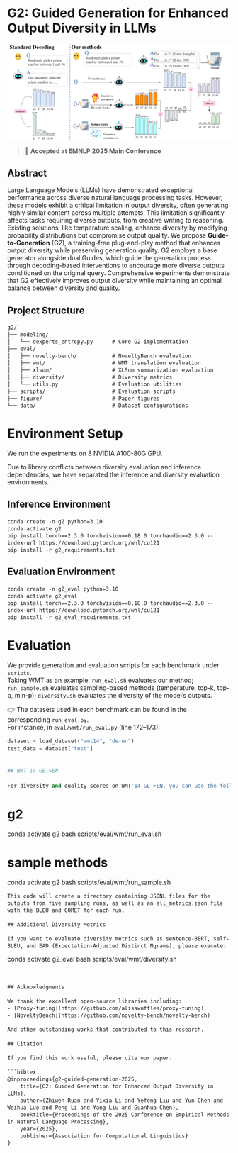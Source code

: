 # G2: Guided Generation for Enhanced Output Diversity in LLMs

![Overview](figure/main.png)

> **🎉 Accepted at EMNLP 2025 Main Conference**

## Abstract

Large Language Models (LLMs) have demonstrated exceptional performance across diverse natural language processing tasks. However, these models exhibit a critical limitation in output diversity, often generating highly similar content across multiple attempts. This limitation significantly affects tasks requiring diverse outputs, from creative writing to reasoning. Existing solutions, like temperature scaling, enhance diversity by modifying probability distributions but compromise output quality. We propose **Guide-to-Generation** (G2), a training-free plug-and-play method that enhances output diversity while preserving generation quality. G2 employs a base generator alongside dual Guides, which guide the generation process through decoding-based interventions to encourage more diverse outputs conditioned on the original query. Comprehensive experiments demonstrate that G2 effectively improves output diversity while maintaining an optimal balance between diversity and quality.


## Project Structure

```
g2/
├── modeling/
│   └── dexperts_entropy.py      # Core G2 implementation
├── eval/
│   ├── novelty-bench/           # NoveltyBench evaluation
│   ├── wmt/                     # WMT translation evaluation
│   ├── xlsum/                   # XLSum summarization evaluation
│   ├── diversity/               # Diversity metrics
│   └── utils.py                 # Evaluation utilities
├── scripts/                     # Evaluation scripts
├── figure/                      # Paper figures
└── data/                        # Dataset configurations
```

# Environment Setup

We run the experiments on 8 NVIDIA A100-80G GPU.

Due to library conflicts between diversity evaluation and inference dependencies, we have separated the inference and diversity evaluation environments.
## Inference Environment
```
conda create -n g2 python=3.10
conda activate g2 
pip install torch==2.3.0 torchvision==0.18.0 torchaudio==2.3.0 --index-url https://download.pytorch.org/whl/cu121
pip install -r g2_requirements.txt
```
## Evaluation Environment
```
conda create -n g2_eval python=3.10
conda activate g2_eval 
pip install torch==2.3.0 torchvision==0.18.0 torchaudio==2.3.0 --index-url https://download.pytorch.org/whl/cu121
pip install -r g2_eval_requirements.txt
```

# Evaluation
We provide generation and evaluation scripts for each benchmark under `scripts`.  
Taking WMT as an example: `run_eval.sh` evaluates our method; `run_sample.sh` evaluates sampling-based methods (temperature, top-k, top-p, min-p); `diversity.sh` evaluates the diversity of the model’s outputs.  

👉 The datasets used in each benchmark can be found in the corresponding `run_eval.py`.  
For instance, in `eval/wmt/run_eval.py` (line 172–173):  
```python
dataset = load_dataset("wmt14", "de-en") 
test_data = dataset["test"]


## WMT'14 GE->EN

For diversity and quality scores on WMT'14 GE->EN, you can use the following scripts:
```
# g2
conda activate g2
bash scripts/eval/wmt/run_eval.sh

# sample methods
conda activate g2
bash scripts/eval/wmt/run_sample.sh
```
This code will create a directory containing JSONL files for the outputs from five sampling runs, as well as an all_metrics.json file with the BLEU and COMET for each run.

## Additional Diversity Metrics

If you want to evaluate diversity metrics such as sentence-BERT, self-BLEU, and EAD (Expectation-Adjusted Distinct Ngrams), please execute:
```
conda activate g2_eval
bash scripts/eval/wmt/diversity.sh
```


## Acknowledgments

We thank the excellent open-source libraries including:
- [Proxy-tuning](https://github.com/alisawuffles/proxy-tuning)
- [NoveltyBench](https://github.com/novelty-bench/novelty-bench)

And other outstanding works that contributed to this research.

## Citation

If you find this work useful, please cite our paper:

```bibtex
@inproceedings{g2-guided-generation-2025,
    title={G2: Guided Generation for Enhanced Output Diversity in LLMs},
    author={Zhiwen Ruan and Yixia Li and Yefeng Liu and Yun Chen and Weihua Luo and Peng Li and Yang Liu and Guanhua Chen},
    booktitle={Proceedings of the 2025 Conference on Empirical Methods in Natural Language Processing},
    year={2025},
    publisher={Association for Computational Linguistics}
}
```